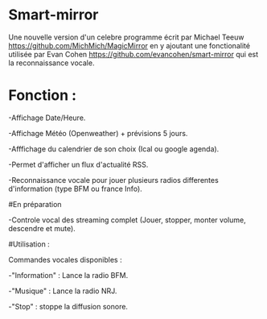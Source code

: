 # Smart-mirror
Une nouvelle version d'un celebre programme écrit par Michael Teeuw https://github.com/MichMich/MagicMirror en y ajoutant
une fonctionalité utilisée par Evan Cohen https://github.com/evancohen/smart-mirror qui est la reconnaissance vocale.

# Fonction :

-Affichage Date/Heure.

-Affichage Météo (Openweather) + prévisions 5 jours.

-Afffichage du calendrier de son choix (Ical ou google agenda).

-Permet d'afficher un flux d'actualité RSS.

-Reconnaissance vocale pour jouer plusieurs radios differentes d'information (type BFM ou france Info).

#En préparation

-Controle vocal des streaming complet (Jouer, stopper, monter volume, descendre et mute).

#Utilisation :

Commandes vocales disponibles :
  
-"Information" : Lance la radio BFM.

-"Musique" : Lance la radio NRJ.

-"Stop" : stoppe la diffusion sonore.

